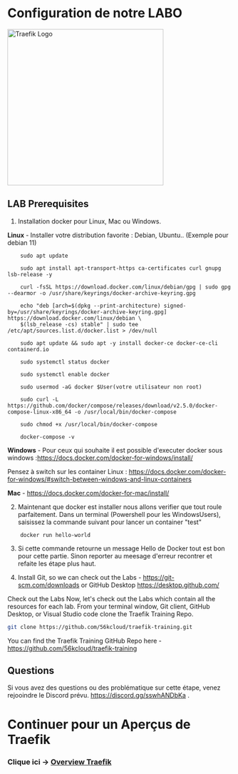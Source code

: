 # Configuration de notre LABO

<img src="../img/Traefik_training.png" alt="Traefik Logo" height="350"> 

## LAB Prerequisites

1. Installation docker pour Linux, Mac ou Windows.

**Linux** - Installer votre distribution favorite  : Debian, Ubuntu.. (Exemple pour debian 11)
```docker
    sudo apt update

    sudo apt install apt-transport-https ca-certificates curl gnupg lsb-release -y

    curl -fsSL https://download.docker.com/linux/debian/gpg | sudo gpg --dearmor -o /usr/share/keyrings/docker-archive-keyring.gpg

    echo "deb [arch=$(dpkg --print-architecture) signed-by=/usr/share/keyrings/docker-archive-keyring.gpg] https://download.docker.com/linux/debian \
    $(lsb_release -cs) stable" | sudo tee /etc/apt/sources.list.d/docker.list > /dev/null

    sudo apt update && sudo apt -y install docker-ce docker-ce-cli containerd.io

    sudo systemctl status docker

    sudo systemctl enable docker

    sudo usermod -aG docker $User(votre utilisateur non root)

    sudo curl -L https://github.com/docker/compose/releases/download/v2.5.0/docker-compose-linux-x86_64 -o /usr/local/bin/docker-compose

    sudo chmod +x /usr/local/bin/docker-compose

    docker-compose -v
```

**Windows** - Pour ceux qui souhaite il est possible d'executer docker sous windows :https://docs.docker.com/docker-for-windows/install/

Pensez à switch sur les container Linux : https://docs.docker.com/docker-for-windows/#switch-between-windows-and-linux-containers

**Mac** - https://docs.docker.com/docker-for-mac/install/

2. Maintenant que docker est installer nous allons verifier que tout roule parfaitement. Dans un terminal (Powershell pour les WindowsUsers), saisissez la commande suivant pour lancer un container "test"

```docker
    docker run hello-world
```

3. Si cette commande retourne un message Hello de Docker tout est bon pour cette partie. Sinon reporter au meesage d'erreur recontrer et refaite les étape plus haut.

4. Install Git, so we can check out the Labs - https://git-scm.com/downloads or GitHub Desktop https://desktop.github.com/

Check out the Labs
Now, let's check out the Labs which contain all the resources for each lab. From your terminal window, Git client, GitHub Desktop, or Visual Studio code clone the Traefik Training Repo.

```bash 
git clone https://github.com/56kcloud/traefik-training.git
```

You can find the Traefik Training GitHub Repo here - https://github.com/56kcloud/traefik-training

## Questions
Si vous avez des questions ou des problématique sur cette étape, venez rejooindre le Discord prévu. https://discord.gg/sswhANDbKa .

# Continuer pour un Aperçus de Traefik

### Clique ici -> [Overview Traefik](https://github.com/56kcloud/traefik-training/blob/master/01-Traefik-Overview/traefik_overview.md)